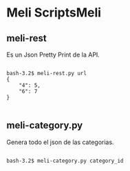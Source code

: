 <h1>Meli ScriptsMeli</h1>

<h2>meli-rest</h2>
Es un Json Pretty Print de la API.
<pre>
<code>
bash-3.2$ meli-rest.py url
{
    "4": 5,
    "6": 7
}
</code>
</pre>
<h2>meli-category.py</h2>
Genera todo el json de las categorias.
<pre>
<code>
bash-3.2$ meli-category.py category_id
</code>
</pre>
